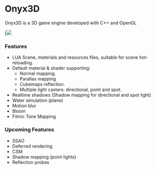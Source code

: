 # Onyx3D
Onyx3D is a 3D game engine developed with C++ and OpenGL

[![](https://raw.githubusercontent.com/joscanper/onyx3d/master/Showcase/May-21-2017%2010-10-33.gif)

### Features
- LUA Scene, materials and resources files, suitable for scene hot-reloading.
- Default material & shader supporting:
  - Normal mapping.
  - Parallax mapping
  - Cubemaps reflection.
  - Multiple light casters: directional, point and spot.
- Realtime shadows (Shadow mapping for directional and spot light)
- Water simulation (plane)
- Motion blur
- Bloom
- Filmic Tone Mapping

### Upcoming Features

- SSAO
- Deferred rendering
- CSM
- Shadow mapping (point lights)
- Reflection probes
